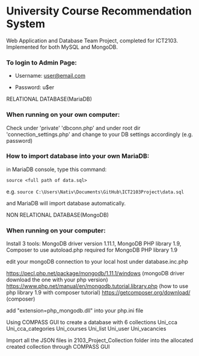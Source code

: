 # University Course Recommendation System
Web Application and Database Team Project, completed for ICT2103. Implemented for both MySQL and MongoDB.

### To login to Admin Page:

- Username: user@email.com

- Password: u$er

RELATIONAL DATABASE(MariaDB)
### When running on your own computer: 

Check under 'private' 'dbconn.php' and under root dir 'connection_settings.php' and change to your DB settings accordingly (e.g. password)

### How to import database into your own MariaDB:

in MariaDB console, type this command:

`source <full path of data.sql>`

e.g. `source C:\Users\Nativ\Documents\GitHub\ICT2103Project\data.sql`

and MariaDB will import database automatically.


NON RELATIONAL DATABASE(MongoDB)

### When running on your computer:

Install 3 tools:
MongoDB driver version 1.11.1,
MongoDB PHP library 1.9,
Composer to use autoload.php required for MongoDB PHP library 1.9

edit your mongoDB connection to your local host under database.inc.php

https://pecl.php.net/package/mongodb/1.11.1/windows (mongoDB driver download the one with your php version)
https://www.php.net/manual/en/mongodb.tutorial.library.php (how to use php library 1.9 with composer tutorial)
https://getcomposer.org/download/ (composer)

add "extension=php_mongodb.dll" into your php.ini file 

Using COMPASS GUI to create a database with 6 collections 
Uni_cca
Uni_cca_categories
Uni_courses
Uni_list
Uni_user
Uni_vacancies

Import all the JSON files in 2103_Project_Collection folder into the allocated created collection through COMPASS GUI
